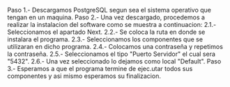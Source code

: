Paso 1.- Descargamos  PostgreSQL segun sea el sistema operativo que tengan en un maquina.
Paso 2.- Una vez descargado, procedemos a realizar la instalacion del software como se muestra a continuacion:
    2.1.- Seleccionamos el apartado Next.
    2.2.- Se coloca la ruta en donde se instalara el programa.
    2.3.- Seleccionamos los componentes que se utilizaran en dicho programa.
    2.4.- Colocamos una contraseña y repetimos la contraseña.
    2.5.- Seleccionamos el tipo "Puerto Servidor" el cual sera "5432".
    2.6.- Una vez seleccionado lo dejamos como local "Default".
Paso 3.- Esperamos a que el programa termine de ejec.utar todos sus componentes y asi mismo esperamos su finalizacion.

